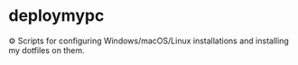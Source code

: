 # deploymypc
⚙️ Scripts for configuring Windows/macOS/Linux installations and installing my dotfiles on them.
